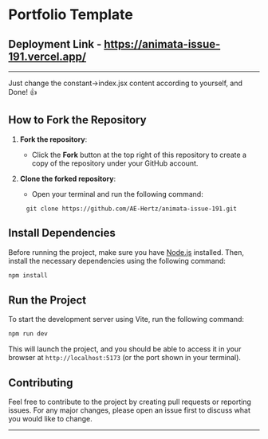 # Portfolio Template
## Deployment Link - https://animata-issue-191.vercel.app/
---
Just change the constant->index.jsx content according to yourself, and Done! 👍 

## How to Fork the Repository

1. **Fork the repository**:
   - Click the **Fork** button at the top right of this repository to create a copy of the repository under your GitHub account.

2. **Clone the forked repository**:
   - Open your terminal and run the following command:
```
     git clone https://github.com/AE-Hertz/animata-issue-191.git
```


## Install Dependencies

Before running the project, make sure you have [Node.js](https://nodejs.org/) installed. Then, install the necessary dependencies using the following command:

```bash
npm install
```

## Run the Project

To start the development server using Vite, run the following command:

```bash
npm run dev
```

This will launch the project, and you should be able to access it in your browser at `http://localhost:5173` (or the port shown in your terminal).

## Contributing

Feel free to contribute to the project by creating pull requests or reporting issues. For any major changes, please open an issue first to discuss what you would like to change.

----
